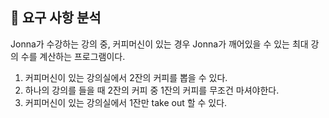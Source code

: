 ## 🐧 요구 사항 분석

Jonna가 수강하는 강의 중, 커피머신이 있는 경우 Jonna가 깨어있을 수 있는 최대 강의 수를 계산하는 프로그램이다.

1. 커피머신이 있는 강의실에서 2잔의 커피를 뽑을 수 있다.
2. 하나의 강의를 들을 때 2잔의 커피 중 1잔의 커피를 무조건 마셔야한다.
3. 커피머신이 있는 강의실에서 1잔만 take out 할 수 있다.